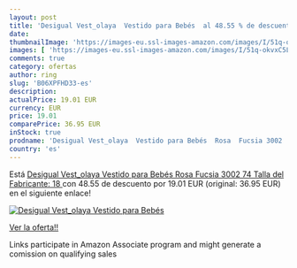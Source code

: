```yaml
---
layout: post
title: 'Desigual Vest_olaya  Vestido para Bebés  al 48.55 % de descuento'
date: 
thumbnailImage: 'https://images-eu.ssl-images-amazon.com/images/I/51q-okvxC5L._SL200_.jpg'
images: [ 'https://images-eu.ssl-images-amazon.com/images/I/51q-okvxC5L._SL200_.jpg' ]
comments: true
category: ofertas
author: ring
slug: 'B06XPFHD33-es'
description:
actualPrice: 19.01 EUR
currency: EUR
price: 19.01
comparePrice: 36.95 EUR
inStock: true
prodname: 'Desigual Vest_olaya  Vestido para Bebés  Rosa  Fucsia 3002  74  Talla del Fabricante: 18 '
country: 'es'
---
```


Está [Desigual Vest_olaya  Vestido para Bebés  Rosa  Fucsia 3002  74  Talla del Fabricante: 18 ](https://www.amazon.es/dp/B06XPFHD33/?tag=tolees-21) con 48.55 de descuento por 19.01 EUR (original: 36.95 EUR) en el siguiente enlace!

[![Desigual Vest_olaya  Vestido para Bebés ](https://images-eu.ssl-images-amazon.com/images/I/51q-okvxC5L._SL200_.jpg)](https://www.amazon.es/dp/B06XPFHD33/?tag=tolees-21)

[Ver la oferta!!](https://www.amazon.es/dp/B06XPFHD33/?tag=tolees-21)

Links participate in Amazon Associate program and might generate a comission on qualifying sales


